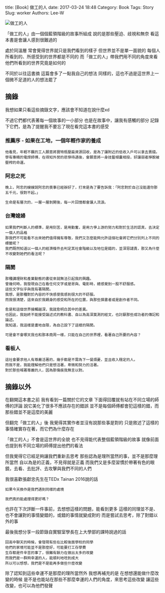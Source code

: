 title: [Book] 做工的人
date: 2017-03-24 18:48
Category: Book
Tags: Story
Slug: worker
Authors: Lee-W


![做工的人](http://i.imgur.com/SlWTvkOm.jpg)

「做工的人」由一個個藍領階級的故事所組成
說的是那些壓迫、歧視和無奈
看這本書是會讓人感到很難過的

<!--more-->

處於同溫層
常會覺得世界就只是我們看到的樣子
但世界並不是單一面貌的
每個人所看到的、所感受到的世界都是不同的
而「做工的人」帶我們用不同的角度來看他們所看到的世界究竟是如何的

不同於以往這書摘
這篇會多了一點我自己的想法
同樣的，這也不過是這世界上一個微不足道的人的想法罷了

## 摘錄
我想如果只看這些摘錄文字，應該會不知道在說什麼xd

不過它們都代表著每一個故事的一小部分
也是在故事中，讓我有感觸的部分
記錄下它們，是為了提醒我不要忘了現在看完這本書的感受

### 推薦序 - 如果在工地，一個年輕作家的養成
```
他看見，年輕不羈的工人願意將寶特瓶壓扁資源回收，是為了讓附近的低收入戶可以拿去賣錢。
學有專精的電焊師傅，在得知外勞的悲慘待遇後，會願意將一身技藝傾囊相授，好讓弱者掙脫被壓榨的命運。
```

### 阿忠之死
```
晚上，阿忠的嫂嫂說阿忠的喪事已經辦好了，打來是為了要告訴我：「阿忠對於自己沒能還你那五千元，很對不起。」

生命是有層次的，一層一層剝開後，每一片回憶都會讓人流淚。
```

### 台灣媳婦
```
如果我們判斷人的標準，是用刻苦，是用勤奮，是用力爭上游的努力和對於生活的認真，去決定一個人的品格
那我們不可能看不出來她們值得擁有尊敬，我們又怎麼能夠允許這個社會將它們分別列上不同的標籤呢？
我們既然知道以一個人的經濟條件去判定其社會階級以及地位是錯的，並深惡譴責，那又為什麼不改變對她們的看法呢？
```

### 隔閡
```
那種講理財和產業動態的書從來就無法引起我的興趣。
曾幾何時，我發現自己在看任何文字或是哥與、電影時，總感覺到一股不舒服感。
這些文字似乎與我有著隔閡。
我想，是那種對於內容的不快感使我感到很大的不舒服。
而我很清楚，這來自於我親身的感受和所在的位置，與那些撰書者或是創作者不同。

愈是和這個世界接觸越深，我就愈明白其中的差異。
也因此，我始終不能接受論述式的教科書、自以為高深莫測的經文，也討厭那些成功者的傳記和論述。
我知道，我這樣是畫地自限，為自己設下了這樣的隔閡。

可是會不會哪天我也和那本商周一樣，只能在自己的世界裡，看著自己所要的內容？
```

### 看板人
```
這社會要求他人有尊嚴活著的，幾乎都是不需為下一餐煩憂，並且收入穩定的人。
而我不是，我能理解他們只是想活著，卑微和努力的活著。
對於那些喊著尊嚴的人，因為那傷痕我無言以對。
```

## 摘錄以外
在翻開這本書之前
我有看到一篇關於它的文章
下面得回覆就有站在不同立場的師傅的評論
說它美化了很多不應該存在的錯誤
並不是每個師傅都會犯這樣的錯，而那些錯並不是這麼的美麗

但翻完「做工的人」後
我覺得其實作者並沒有說那些事是對的
只是敘述了這樣的事情確實存在著，而它們為什麼存在

「做工的人」不會是這世界的全貌
也不見得能代表整個藍領階級的故事
就像前面也提到有不同立場的師傅提出他們的看法

但我覺得它已經足夠讓我們重新去思考
那些認為是理所當然的事，並不是那麼理所當然
自以為是的正義，不見得就是正義
而我們又是多麼習慣於帶著有色的眼鏡，去看、去批評、去攻擊與我們不同的人們

我很喜歡張獻忠先生在TEDx Tainan 2016說的話

```
如果今天換作是我們遇到同樣的處境

我們真的能處理得更好嗎？
```
也許在下次評斷一件事前，去想想這樣的問題，能看到更多
這樣的同理並不是、也不會讓對的事情變錯的，或錯的事情就變成對的
而是嘗試去思考，除了對錯以外的事

最後我想分享一段節錄自實驗室學長在上大學部的課時說過的話

```
回高中聊天的時候，會發現有些在比較後面學校的同學
他們的家境可能並不是那麼好，可能要打工存學費
生存都是件辛苦的事了，很難有餘力在做出太多的改變
而我們是一群夠幸運的人，能順利地唸到成大
所以可以想想，我們是不是能再多做些什麼改變
```

除了認知到這些幸運不是那麼的理所當然外
我想再補充的是
在想想還能做什麼改變的時候
是不是也能站在那些不那麼幸運的人們的角度，來思考這些改變
讓這些改變，也可以為他們發聲